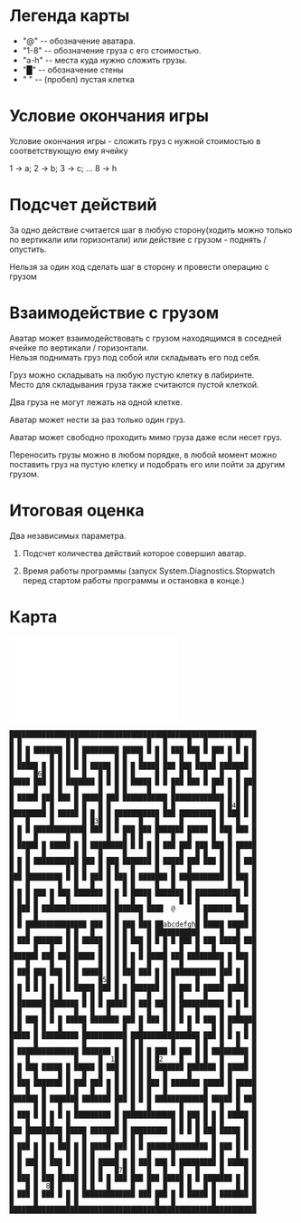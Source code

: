 # Легенда карты

* "@" -- обозначение аватара.
* "1-8" -- обозначение груза с его стоимостью.
* "a-h" -- места куда нужно сложить грузы.
* "█" -- обозначение стены
* " " -- (пробел) пустая клетка

# Условие окончания игры

Условие окончания игры - сложить груз с нужной стоимостью в соответствующую ему ячейку 

1 -> a; 2 -> b; 3 -> c; ... 8 -> h

# Подсчет действий

За одно действие считается шаг в любую сторону(ходить можно только по вертикали или горизонтали) или действие с грузом - поднять /опустить. 

Нельзя за один ход сделать шаг в сторону и провести операцию с грузом

# Взаимодействие с грузом

Аватар может взаимодействовать с грузом находящимся в соседней ячейке по вертикали / горизонтали. <br>
Нельзя поднимать груз под собой или складывать его под себя.

Груз можно складывать на любую пустую клетку в лабиринте. <br>
Место для складывания груза также считаются пустой клеткой. 

Два груза не могут лежать на одной клетке.

Аватар может нести за раз только один груз.

Аватар может свободно проходить мимо груза даже если несет груз.

Переносить грузы можно в любом порядке, в любой момент можно поставить груз на пустую клетку и подобрать его или пойти за другим грузом.
# Итоговая оценка 

Два независимых параметра.

1) Подсчет количества действий которое совершил аватар.

2) Время работы программы (запуск System.Diagnostics.Stopwatch перед стартом работы программы и остановка в конце.)

# Карта

![map1.txt](map1.txt)

```
█████████████████████████████████████████████████████████████
█ █           █ █                 █   █     █   █       █   █
█ █ █ ███████ █ █ █████████ █████ █ █ █ ███ ███ █ ███ █ █ █ █
█ █ █     █ █ █ █ █       █ █   █   █ █   █   █   █   █   █ █
█ █████ █ █ █ █ █ █ █████ █ █ █ █████ ███ ███ █████ ███████ █
█     █6█ █ █ █   █   █ █ █ █ █     █ █   █ █   █   █   █   █
█████ ███ █ █ ███████ █ █ █ █ █████ █ █ ███ ███ █ ███ █ █ ███
█     █   █ █   █     █   █ █     █     █         █   █ █ █ █
█ █████ ███ ███ █ █████ ███ ███████████ █████████████ █ █ █ █
█       █ █     █ █   █ █             █ █           █ █4█ █ █
█████████ █ █████ █ █ █ █ ███████████ ███ █████████ █ ███ █ █
█   █     █       █ █3█ █ █     █   █     █       █ █   █   █
█ █ █ █████████████ ███ █ █ ███ ███ ███████ █████ █ ███ ███ █
█ █   █       █   █     █   █ █ █   █   █   █     █   █     █
█ █████ █ █████ █ █ █████████ █ █ █ █ ███ ███ ███ ███ █ █████
█   █   █       █ █   █     █     █ █     █   █ █   █ █ █   █
█ █ █ ███████████ ███ █ ███ ███████ █ █████ ███ ███ █ █ █ ███
█ █ █         █ █ █   █ █ █   █     █   █   █       █ █ █   █
███ █████████ █ █ █ ███ █ ███ █ ███████ █ ███████████ █ ███ █
█   █       █   █   █   █   █ █     █   █   █         █   █ █
█ █ █ ███ █ ███ ███████ █ █ █ █████ ███████ █ ███████████ █ █
█ █ █ █   █   █         █ █   █   █       █ █ █         █   █
█ ███ █ █████████████████ ███████ ████  @     █ ███████ ███ █
█ █   █                 █ █     █             █ █         █ █
█ █ ███████████████ ███ █ █ ███ ███ ██abcdefgh█ █████ █████ █
█   █         █ █   █   █ █ █ █   █ ███████████     █   █   █
█ ███ ███████ █ █ █████ █ █ █ ███ █ █ █ █ ███ █ ███ █████ ███
█     █   █   █ █     █ █ █ █   █ █   █   █   █   █     █   █
███████ ███ ███ █████ █ █ █ █ █ █ █████ ███ █████████ █ ███ █
█   █     █   █ █     █ █ █ █ █   █   █   █         █ █   █ █
█ ███ ███ ███ █ █ █████ █ █ ███ ███ █ █ ███████████ ███ █ █ █
█   █ █ █   █ █ █     █5█ █   █     █ █ █     █     █   █ █ █
█ █ █ █ █ █ █ █ █████ ███ █ █ ███████ █ █ ███ █ █████ █████ █
█ █     █ █ █     █ █ █   █ █ █   █   █ █ █     █     █   █ █
█ ███████ ███████ █ █ █ █████ █ ███ ███ █ ███████████ █ █ █ █
█ █     █ █     █   █   █     █   █   █ █ █   █     █   █   █
█ █ ███ █ █ █ █████ ███████ ███ █ ███ █ █ █ █ █ ███ █ ███████
█ █   █ █   █     █         █   █     █ █   █     █ █ █   █ █
█████ █ █████████ ███████████ █████████████████ ███ █ █ █ █ █
█     █           █         █ █ █       █     █ █   █   █   █
█ ███████████████ ███████ █ █ █ █ █ ███ █ ███ █ █ █████████ █
█   █           █     █  1█ █ █ █ █ █2    █   █ █   █     █ █
█ █ ███ █████ █ █████ █ ███ █ █ █ █ ███████ ███████ █ █████ █
█ █   █     █ █   █   █   █ █ █ █ █   █     █       █ █     █
█ ███ ███████ █ ███ ███ █ █ █ █ █ ███ █ ███████ █████ █ █████
█   █   █     █ █   █   █ █ █ █ █ █   █         █     █ █   █
███████ █ ███████ ███████ ███ █ █ █ █████████████ █████ █ ███
█     █ █   █   █         █   █   █       █     █   █   █   █
█ ███ █ █ █ █ █ █████████ █ █████████████ █ ███ █ █ █ █████ █
█   █   █ █   █           █ █           █ █ █ █ █ █ █     █ █
███ █████████ █████ ███████ █ █████████ █ █ █ █ ███ █████ █ █
█   █   █   █ █   █     █   █ █ █       █     █   █     █ █ █
█ ███ █ █ █ ███ █ █ █████ ███ █ █ ███████████████ █ ███ █ █ █
█ █   █ █ █   █ █ █ █     █   █   █     █         █ █   █   █
█ █ ███ █ ███ █ █ █ █ █████ █ █ ███ ███ █ █████████ █ █████ █
█ █   █ █   █   █ █ █ █   █7█ █   █   █   █   █     █     █ █
█ ███ █ ███ █████ █ █ █ █ ███ ███ ███ █████ █ █ ███████ █ █ █
█   █ █  8█ █   █ █ █   █     █   █   █   █ █   █ █     █ █ █
█ ███ █ ███ █ █ █ █████████████ ███ ███ █ █ █████ █ ███████ █
█     █       █ █                   █   █         █         █
█████████████████████████████████████████████████████████████

```
